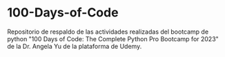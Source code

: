 # 100-Days-of-Code
Repositorio de respaldo de las actividades realizadas del bootcamp de python "100 Days of Code: The Complete Python Pro Bootcamp for 2023" de la Dr. Angela Yu de la plataforma de Udemy.

